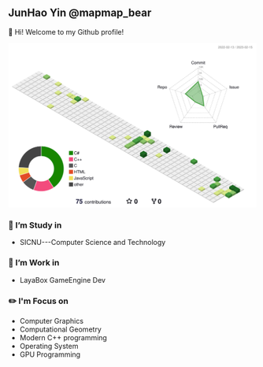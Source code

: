 ## JunHao Yin @mapmap_bear
👋 Hi! Welcome to my Github profile!

![](./profile-3d-contrib/profile-green-animate.svg)

### 🔭 I’m Study in 
- SICNU---Computer Science and Technology

### 🔭 I’m Work in 
- LayaBox GameEngine Dev
### ✏️ I'm Focus on
- Computer Graphics
- Computational Geometry
- Modern C++ programming
- Operating System
- GPU Programming



                                                                                                                                  


